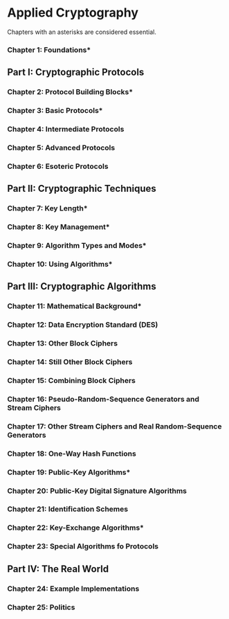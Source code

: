 # Applied Cryptography

Chapters with an asterisks are considered essential. 

### Chapter 1: Foundations*

## Part I: Cryptographic Protocols

### Chapter 2: Protocol Building Blocks*

### Chapter 3: Basic Protocols*

### Chapter 4: Intermediate Protocols

### Chapter 5: Advanced Protocols

### Chapter 6: Esoteric Protocols

## Part II: Cryptographic Techniques

### Chapter 7: Key Length*

### Chapter 8: Key Management*

### Chapter 9: Algorithm Types and Modes*

### Chapter 10: Using Algorithms*

## Part III: Cryptographic Algorithms

### Chapter 11: Mathematical Background*

### Chapter 12: Data Encryption Standard (DES)

### Chapter 13: Other Block Ciphers

### Chapter 14: Still Other Block Ciphers

### Chapter 15: Combining Block Ciphers 

### Chapter 16: Pseudo-Random-Sequence Generators and Stream Ciphers

### Chapter 17: Other Stream Ciphers and Real Random-Sequence Generators

### Chapter 18: One-Way Hash Functions

### Chapter 19: Public-Key Algorithms*

### Chapter 20: Public-Key Digital Signature Algorithms

### Chapter 21: Identification Schemes

### Chapter 22: Key-Exchange Algorithms*

### Chapter 23: Special Algorithms fo Protocols

## Part IV: The Real World

### Chapter 24: Example Implementations

### Chapter 25: Politics

